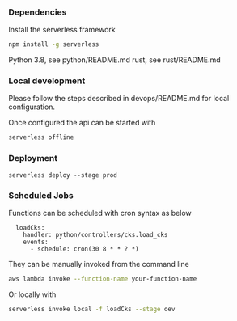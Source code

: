 ### Dependencies

Install the serverless framework

```bash
npm install -g serverless
```

Python 3.8, see python/README.md
rust, see rust/README.md

### Local development

Please follow the steps described in devops/README.md for local configuration.

Once configured the api can be started with

```bash
serverless offline
```

### Deployment

```
serverless deploy --stage prod
```

### Scheduled Jobs

Functions can be scheduled with cron syntax as below

```
  loadCks:
    handler: python/controllers/cks.load_cks
    events:
      - schedule: cron(30 8 * * ? *)
```

They can be manually invoked from the command line

```bash
aws lambda invoke --function-name your-function-name
```

Or locally with

```bash
serverless invoke local -f loadCks --stage dev
```
